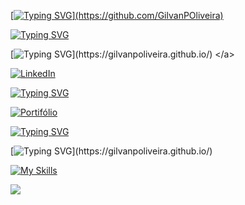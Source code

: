<a href="https://gilvanpoliveira.github.io/" target="_blank">  

[![Typing SVG](https://readme-typing-svg.demolab.com?font=Inconsolata&pause=1000&color=31F784&width=530&lines=Olá,+me+chamo+Gilvan+Oliveira.;Salut,+je+m'appelle+Gilvan+Oliveira.;Hello+There,+my+name+is+Gilvan+Oliveira.)](https://github.com/GilvanPOliveira)

[![Typing SVG](https://readme-typing-svg.demolab.com?font=Inconsolata&pause=1000&color=31F784&width=530&lines=Formações:+Desenvolvedor+FullStack+|+Engenheiro+Civil;Formations:+Développeur+Full+Stack+|+Ingénieur+Civil;Education:+Full+Stack+Developer+|+Civil+Engineer)](https://gilvanpoliveira.github.io/)


[![Typing SVG](https://readme-typing-svg.demolab.com?font=Inconsolata&pause=1000&color=31F784&width=530&lines=Contacte-me:;Contactez-moi:;Contact+me:)](https://gilvanpoliveira.github.io/)
</a>
 
<!-- Social -->
<a href="https://www.linkedin.com/in/gilvanpoliveira/" target="_blank">
  <img src="https://skillicons.dev/icons?i=linkedin" alt="LinkedIn"/>

 [![Typing SVG](https://readme-typing-svg.demolab.com?font=Inconsolata&pause=1000&color=31F784&width=530&lines=Linkedin)](https://www.linkedin.com/in/gilvanpoliveira/)
</a>

<a href="https://gilvanpoliveira.github.io/" target="_blank">  
  <img src="https://skillicons.dev/icons?i=github" alt="Portifólio"/>
 
  [![Typing SVG](https://readme-typing-svg.demolab.com?font=Inconsolata&pause=1000&color=31F784&width=530&lines=Github)](https://gilvanpoliveira.github.io/)
</a>

  [![Typing SVG](https://readme-typing-svg.demolab.com?font=Inconsolata&pause=1000&color=31F784&width=530&lines=Stacks:)](https://gilvanpoliveira.github.io/)
  
[![My Skills](https://skillicons.dev/icons?i=html,js,react,sass,python,autocad,flask,mysql,nodejs,git,vscode,sketchup&perline=6)](https://github.com/GilvanPOliveira)

<img src="https://github-readme-stats.vercel.app/api/top-langs/?username=GilvanPOliveira&layout=compact&card_width=330&langs_count=10&theme=dark"/>  

<!--[![My Skills](https://skillicons.dev/icons?i=gmail)](mailto:gilvanpoliveira06@gmail.com)-->
<!--<a href="mailto:gilvanpoliveira06@gmail.com" target="_blank">|
  <img src="https://skillicons.dev/icons?i=gmail" alt="Gmail"/>
</a>-->

<!--[![My Skills](https://skillicons.dev/icons?i=devto)](https://dev.to/gilvanpoliveira)-->
<!--<a href="https://dev.to/gilvanpoliveira" target="_blank">|
  <img src="https://skillicons.dev/icons?i=devto" alt="Dev.to"/>
</a>-->

<!--[![My Skills](https://skillicons.dev/icons?i=jenkins)](https://devpoolbr.com.br/profile/GilvanPOliveira)-->
<!--<a href="https://devpoolbr.com.br/profile/GilvanPOliveira" target="_blank">|
  <img src="https://skillicons.dev/icons?i=jenkins" alt="Jenkins"/>
</a>-->

